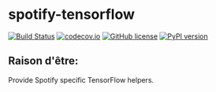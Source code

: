 # spotify-tensorflow

[![Build Status](https://img.shields.io/circleci/project/github/spotify/spotify-tensorflow/master.svg)](https://circleci.com/gh/spotify/spotify-tensorflow)
[![codecov.io](https://codecov.io/github/spotify/spotify-tensorflow/coverage.svg?branch=master)](https://codecov.io/github/spotify/spotify-tensorflow?branch=master)
[![GitHub license](https://img.shields.io/github/license/spotify/spotify-tensorflow.svg)](./LICENSE)
[![PyPI version](https://badge.fury.io/py/spotify_tensorflow.svg)](https://badge.fury.io/py/spotify_tensorflow)

## Raison d'être:

Provide Spotify specific TensorFlow helpers.
